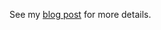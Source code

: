 See my [blog post](http://quickleft.com/blog/using-node-js-to-slingshot-resque-jobs-into-a-redis-store) for more details.
